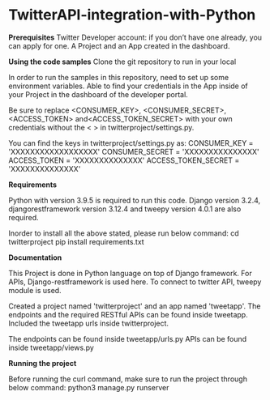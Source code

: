 # TwitterAPI-integration-with-Python

**Prerequisites**
Twitter Developer account: if you don’t have one already, you can apply for one.
A Project and an App created in the dashboard.

**Using the code samples**
Clone the git repository to run in your local

In order to run the samples in this repository, need to set up some environment variables. Able to find your credentials in the App inside of your Project in the dashboard of the developer portal.

Be sure to replace <CONSUMER_KEY>, <CONSUMER_SECRET>, <ACCESS_TOKEN> and<ACCESS_TOKEN_SECRET> with your own credentials without the < > in twitterproject/settings.py.

You can find the keys in twitterproject/settings.py as:
CONSUMER_KEY = 'XXXXXXXXXXXXXXXXXX'
CONSUMER_SECRET = 'XXXXXXXXXXXXXXX'
ACCESS_TOKEN = 'XXXXXXXXXXXXXX'
ACCESS_TOKEN_SECRET = 'XXXXXXXXXXXXXX'

**Requirements**

Python with version 3.9.5 is required to run this code. Django version 3.2.4, djangorestframework version 3.12.4 and tweepy version 4.0.1 are also required.

Inorder to install all the above stated, please run below command:
cd twitterproject
pip install requirements.txt

**Documentation**

This Project is done in Python language on top of Django framework. For APIs, Django-restframework is used here. To connect to twitter API, tweepy module is used.

Created a project named 'twitterproject' and an app named 'tweetapp'. The endpoints and the required RESTful APIs can be found inside tweetapp. Included the tweetapp urls inside twitterproject.

The endpoints can be found inside tweetapp/urls.py
APIs can be found inside tweetapp/views.py

**Running the project**

Before running the curl command, make sure to run the project through below command:
python3 manage.py runserver


